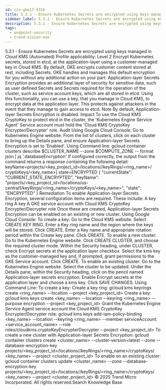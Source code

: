 ```yaml
---
id: cis-gke17-531b
title: 5.3.1 - Ensure Kubernetes Secrets are encrypted using keys managed in Cloud KMS (Automated)
sidebar_label: 5.3.1 - Ensure Kubernetes Secrets are encrypted using keys managed in Cloud KMS (Automated)
description: 5.3.1 - Ensure Kubernetes Secrets are encrypted using keys managed in Cloud KMS (Automated)
tags:
  - endpoint-security
  - trend-vision-one
---
```


 5.3.1 - Ensure Kubernetes Secrets are encrypted using keys managed in Cloud KMS (Automated) Profile applicability: Level 2 Encrypt Kubernetes secrets, stored in etcd, at the application-layer using a customer-managed key in Cloud KMS. By default, GKE encrypts customer content stored at rest, including Secrets. GKE handles and manages this default encryption for you without any additional action on your part. Application-layer Secrets Encryption provides an additional layer of security for sensitive data, such as user defined Secrets and Secrets required for the operation of the cluster, such as service account keys, which are all stored in etcd. Using this functionality, you can use a key, that you manage in Cloud KMS, to encrypt data at the application layer. This protects against attackers in the event that they manage to gain access to etcd. Note By default, Application-layer Secrets Encryption is disabled. Impact To use the Cloud KMS CryptoKey to protect etcd in the cluster, the 'Kubernetes Engine Service Agent' Service account must hold the 'Cloud KMS CryptoKey Encrypter/Decrypter' role. Audit Using Google Cloud Console: Go to Kubernetes Engine website. From the list of clusters, click on each cluster to bring up the Details pane, and ensure Application-layer Secrets Encryption is set to 'Enabled'. Using Command line: gcloud container clusters describe $CLUSTER_NAME --zone $COMPUTE_ZONE -- format json | jq '.databaseEncryption' If configured correctly, the output from the command returns a response containing the following detail: keyName=projects/<key_project_id>/locations/<location>/keyRings/<ring_name>/ cryptoKeys/<key_name>] state=ENCRYPTED { "currentState": "CURRENT_STATE_ENCRYPTED", "keyName": "projects/<key_project_id>/locations/us- central1/keyRings/<ring_name>/cryptoKeys/<key_name>", "state": "ENCRYPTED" } Remediation To enable Application-layer Secrets Encryption, several configuration items are required. These include: A key ring A key A GKE service account with Cloud KMS CryptoKey Encrypter/Decrypter role Once these are created, Application-layer Secrets Encryption can be enabled on an existing or new cluster. Using Google Cloud Console: To create a key: Go to the Cloud KMS website. Select CREATE KEY RING. Enter a Key ring name and the region where the keys will be stored. Click CREATE. Enter a Key name and appropriate rotation period within the Create key pane. Click CREATE. To enable a new cluster: Go to the Kubernetes Engine website. Click CREATE CLUSTER, and choose the required cluster mode. Within the Security heading, under CLUSTER, check Encrypt secrets at the application layer checkbox. Select the kms key as the customer-managed key and, if prompted, grant permissions to the GKE Service account. Click CREATE. To enable an existing cluster: Go to the Kubernetes Engine website. Select the cluster to be updated. Under the Details pane, within the Security heading, click on the pencil named Application-layer secrets encryption. Enable Encrypt secrets at the application layer and choose a kms key. Click SAVE CHANGES. Using Command Line: To create a key: Create a key ring: gcloud kms keyrings create <ring_name> --location <location> --project <key_project_id> Create a key: gcloud kms keys create <key_name> --location <location> --keyring <ring_name> --purpose encryption --project <key_project_id> Grant the Kubernetes Engine Service Agent service account the Cloud KMS CryptoKey Encrypter/Decrypter role: gcloud kms keys add-iam-policy-binding <key_name> --location <location> --keyring <ring_name> --member serviceAccount:<service_account_name> --role roles/cloudkms.cryptoKeyEncrypterDecrypter --project <key_project_id> To create a new cluster with Application-layer Secrets Encryption: gcloud container clusters create <cluster_name> --cluster-version=latest --zone <zone> --database-encryption-key projects/<key_project_id>/locations/<location>/keyRings/<ring_name>/cryptoKeys/ <key_name> --project <cluster_project_id> To enable on an existing cluster: gcloud container clusters update <cluster_name> --zone <zone> --database- encryption-key projects/<key_project_id>/locations/<location>/keyRings/<ring_name>/cryptoKeys/ <key_name> --project <cluster_project_id> © 2025 Trend Micro Incorporated. All rights reserved.Search Knowledge Base